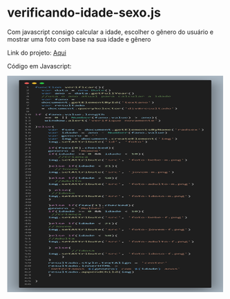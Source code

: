 # verificando-idade-sexo.js
Com javascript consigo calcular a idade, escolher o gênero do usuário e mostrar uma foto com base na sua idade e gênero 

Link do projeto: 
<a href="https://deivison1.github.io/verificando-idade-sexo.js/"> Aqui </a>

Código em Javascript: 
<div> 
<img src="https://github.com/Deivison1/verificando-idade-sexo.js/blob/main/code-js.png"alt="" width="500" height="500">
</div>


